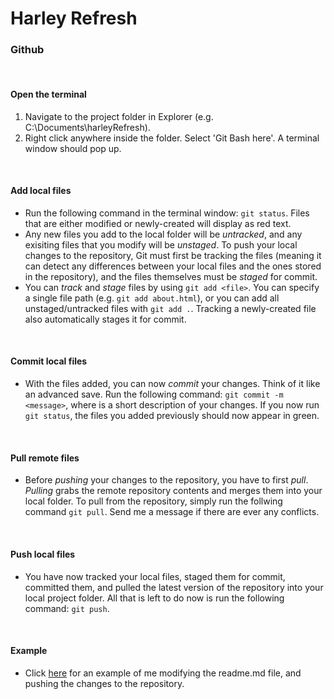 Harley Refresh 
======================================================

### Github

<br>

#### Open the terminal
1. Navigate to the project folder in Explorer (e.g. C:\Documents\harleyRefresh).
2. Right click anywhere inside the folder. Select 'Git Bash here'. A terminal window should pop up.

<br>

#### Add local files
* Run the following command in the terminal window: `git status`. Files that are either modified or newly-created will display as red text.
* Any new files you add to the local folder will be *untracked*, and any exisiting files that you modify will be *unstaged*. To push your local changes to the repository, Git must first be tracking the files (meaning it can detect any differences between your local files and the ones stored in the repository), and the files themselves must be *staged* for commit. 
* You can *track* and *stage* files by using `git add <file>`. You can specify a single file path (e.g. `git add about.html`), or you can add all unstaged/untracked files with `git add .`. Tracking a newly-created file also automatically stages it for commit.

<br>

#### Commit local files
* With the files added, you can now *commit* your changes. Think of it like an advanced save. Run the following command: `git commit -m <message>`, where <message> is a short description of your changes. If you now run `git status`, the files you added previously should now appear in green.

<br>

#### Pull remote files
* Before *pushing* your changes to the repository, you have to first *pull*. *Pulling* grabs the remote repository contents and merges them into your local folder. To pull from the repository, simply run the follwing command `git pull`. Send me a message if there are ever any conflicts.

<br>

#### Push local files
* You have now tracked your local files, staged them for commit, committed them, and pulled the latest version of the repository into your local project folder. All that is left to do now is run the following command: `git push`. 

<br>

#### Example
* Click [here](http://i.imgur.com/jdh38RF.png) for an example of me modifying the readme.md file, and pushing the changes to the repository.


